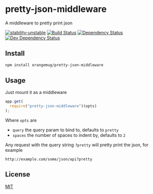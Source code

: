 # pretty-json-middleware
A middleware to pretty print json

[![stability-unstable](https://img.shields.io/badge/stability-unstable-yellow.svg)][stability]
[![Build Status](https://circleci.com/gh/orangemug/pretty-json-middleware.png?style=shield)][circleci]
[![Dependency Status](https://david-dm.org/orangemug/pretty-json-middleware.svg)][dm-prod]
[![Dev Dependency Status](https://david-dm.org/orangemug/pretty-json-middleware/dev-status.svg)][dm-dev]

[stability]:   https://github.com/orangemug/stability-badges#unstable
[circleci]:    https://circleci.com/gh/orangemug/pretty-json-middleware
[dm-prod]:     https://david-dm.org/orangemug/pretty-json-middleware
[dm-dev]:      https://david-dm.org/orangemug/pretty-json-middleware#info=devDependencies


## Install

```sh
npm install orangemug/pretty-json-middleware
```


## Usage
Just mount it as a middleware

```js
app.get(
  require("pretty-json-middleware")(opts)
);
```

Where `opts` are

 * `query` the query param to bind to, defaults to `pretty`
 * `spaces` the number of spaces to indent by, defaults to `2`

Any request with the query string `?pretty` will pretty print the json, for example

```
http://example.com/some/json/api?pretty
```


## License
[MIT](LICENSE)
